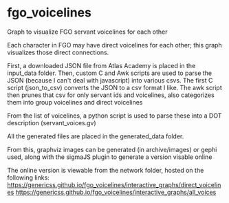 # fgo_voicelines
Graph to visualize FGO servant voicelines for each other

Each character in FGO may have direct voicelines for each other; this graph visualizes those direct connections. 

First, a downloaded JSON file from Atlas Academy is placed in the input_data folder.
Then, custom C and Awk scripts are used to parse the JSON (because I can't deal with javascript) into various csvs. 
The first C script (json_to_csv) converts the JSON to a csv format I like.
The awk script then prunes that csv for only servant ids and voicelines, also categorizes them into group voicelines and direct voicelines

From the list of voicelines, a python script is used to parse these into a DOT description (servant_voices.gv)

All the generated files are placed in the generated_data folder. 

From this, graphviz images can be generated (in archive/images) or gephi used, along with the sigmaJS plugin to generate a version visable online

The online version is viewable from the network folder, hosted on the following links:
	https://genericss.github.io/fgo_voicelines/interactive_graphs/direct_voicelines
	https://genericss.github.io/fgo_voicelines/interactive_graphs/all_voices

